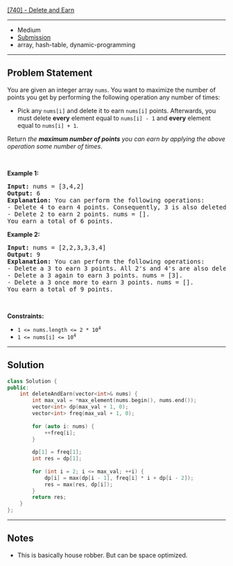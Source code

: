 [[740] - Delete and Earn](https://leetcode.com/problems/delete-and-earn)

---

- Medium
- [Submission](https://leetcode.com/problems/delete-and-earn/submissions/)
- array, hash-table, dynamic-programming

---

## Problem Statement

<p>You are given an integer array <code>nums</code>. You want to maximize the number of points you get by performing the following operation any number of times:</p>

<ul>
	<li>Pick any <code>nums[i]</code> and delete it to earn <code>nums[i]</code> points. Afterwards, you must delete <b>every</b> element equal to <code>nums[i] - 1</code> and <strong>every</strong> element equal to <code>nums[i] + 1</code>.</li>
</ul>

<p>Return <em>the <strong>maximum number of points</strong> you can earn by applying the above operation some number of times</em>.</p>

<p>&nbsp;</p>
<p><strong class="example">Example 1:</strong></p>

<pre>
<strong>Input:</strong> nums = [3,4,2]
<strong>Output:</strong> 6
<strong>Explanation:</strong> You can perform the following operations:
- Delete 4 to earn 4 points. Consequently, 3 is also deleted. nums = [2].
- Delete 2 to earn 2 points. nums = [].
You earn a total of 6 points.
</pre>

<p><strong class="example">Example 2:</strong></p>

<pre>
<strong>Input:</strong> nums = [2,2,3,3,3,4]
<strong>Output:</strong> 9
<strong>Explanation:</strong> You can perform the following operations:
- Delete a 3 to earn 3 points. All 2&#39;s and 4&#39;s are also deleted. nums = [3,3].
- Delete a 3 again to earn 3 points. nums = [3].
- Delete a 3 once more to earn 3 points. nums = [].
You earn a total of 9 points.</pre>

<p>&nbsp;</p>
<p><strong>Constraints:</strong></p>

<ul>
	<li><code>1 &lt;= nums.length &lt;= 2 * 10<sup>4</sup></code></li>
	<li><code>1 &lt;= nums[i] &lt;= 10<sup>4</sup></code></li>
</ul>


---

## Solution

```cpp
class Solution {
public:
    int deleteAndEarn(vector<int>& nums) {  
        int max_val = *max_element(nums.begin(), nums.end());
        vector<int> dp(max_val + 1, 0);
        vector<int> freq(max_val + 1, 0);
        
        for (auto i: nums) {
            ++freq[i];
        }
        
        dp[1] = freq[1];
        int res = dp[1];
        
        for (int i = 2; i <= max_val; ++i) {
            dp[i] = max(dp[i - 1], freq[i] * i + dp[i - 2]);
            res = max(res, dp[i]);
        }
        return res;
    }
};
```

---

## Notes

- This is basically house robber. But can be space optimized.
